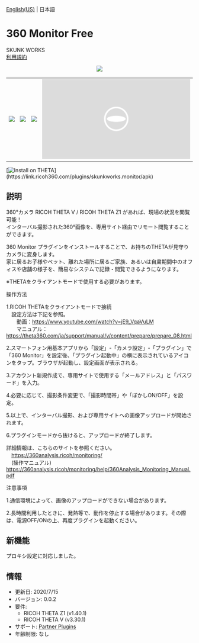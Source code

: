 [English(US)](README.md) | 日本語

# 360 Monitor Free

SKUNK WORKS  
[利用規約](https://www.ricoh360.com/ja/terms/plugins/)

<div align="center"><img src="./1.png"><table><tr><td><img src="./2.png"></td><td><img src="./3.png"></td><td><img src="./4.png"></td><td><img src="./5.png"></td></tr></table></div>

[![Install on THETA](https://assets.ricoh360.com/image/upload/v1/front/theta/install-button.svg?)](https://link.ricoh360.com/plugins/skunkworks.monitor/apk)

## 説明

<div id="plugin-description">

360°カメラ RICOH THETA V / RICOH THETA Z1 があれば、現場の状況を閲覧可能！  
インターバル撮影された360°画像を、専用サイト経由でリモート閲覧することができます。  
  
360 Monitor プラグインをインストールすることで、お持ちのTHETAが見守りカメラに変身します。  
家に居るお子様やペット、離れた場所に居るご家族、あるいは自粛期間中のオフィスや店舗の様子を、簡易なシステムで記録・閲覧できるようになります。  
  
※THETAをクライアントモードで使用する必要があります。  
  
  
操作方法  
  
1.RICOH THETAをクライアントモードで接続  
　設定方法は下記を参照。  
　　動画：https://www.youtube.com/watch?v=jE9_VqaVuLM  
　　マニュアル：https://theta360.com/ja/support/manual/v/content/prepare/prepare_08.html  
  
2.スマートフォン用基本アプリから「設定」-「カメラ設定」-「プラグイン」で「360 Monitor」を設定後、「プラグイン起動中」の横に表示されているアイコンをタップ。ブラウザが起動し、設定画面が表示される。  
  
3.アカウント新規作成で、専用サイトで使用する「メールアドレス」と「パスワード」を入力。  
  
4.必要に応じて、撮影条件変更で、「撮影時間帯」や「ぼかしON/OFF」を設定。  
  
5.以上で、インターバル撮影、および専用サイトへの画像アップロードが開始されます。  
  
6.プラグインモードから抜けると、アップロードが終了します。  
  
詳細情報は、こちらのサイトを参照ください。  
　https://360analysis.ricoh/monitoring/  
　(操作マニュアル) https://360analysis.ricoh/monitoring/help/360Analysis_Monitoring_Manual.pdf  
  
  
注意事項  
  
1.通信環境によって、画像のアップロードができない場合があります。  
  
2.長時間利用したときに、発熱等で、動作を停止する場合があります。その際は、電源OFF/ONの上、再度プラグインを起動ください。  

</div>

## 新機能

<div id="plugin-whats-new">

プロキシ設定に対応しました。

</div>

## 情報

- 更新日: 2020/7/15
- バージョン: 0.0.2
- 要件:
  - RICOH THETA Z1 (v1.40.1)
  - RICOH THETA V (v3.30.1)
- サポート: [Partner Plugins](https://360analysis.ricoh/monitoring/en/)
- 年齢制限: なし
